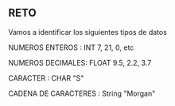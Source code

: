 ## RETO 
Vamos a identificar los siguientes tipos de datos

NUMEROS ENTEROS : INT 7, 21, 0, etc

NUMEROS DECIMALES: FLOAT 9.5, 2.2, 3.7

CARACTER : CHAR "S"

CADENA DE CARACTERES : String "Morgan"
